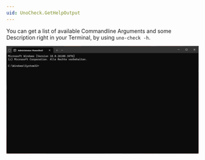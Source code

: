 ```yaml
---
uid: UnoCheck.GetHelpOutput
---
```


You can get a list of available Commandline Arguments and some Description right in your Terminal, by using `uno-check -h`.

![uno-check-request-available-args](../assets/uno-check-help.gif)
